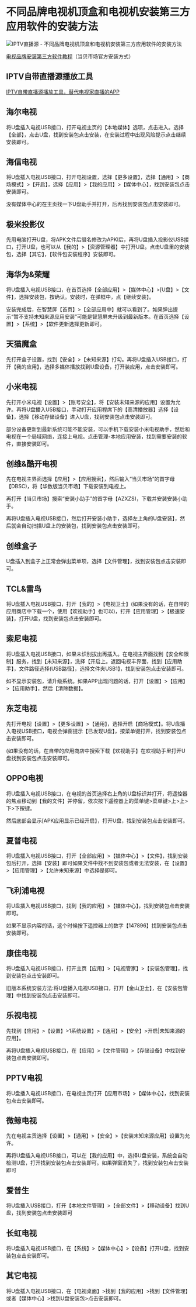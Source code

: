 # 不同品牌电视机顶盒和电视机安装第三方应用软件的安装方法

![IPTV直播源 - 不同品牌电视机顶盒和电视机安装第三方应用软件的安装方法](https://b2.wwkejishe.top/WP-CDN-02/uPic/2022091029.webp)

[电视品牌安装第三方软件教程](https://mp.weixin.qq.com/mp/homepage?__biz=MzA5NTQ0NDczNQ==&hid=1&sn=09a11470e5c6239eb8752639797497bd&scene=18)（当贝市场官方安装方式）

## IPTV自带直播源播放工具

[IPTV自带直播源播放工具，替代电视家直播的APP](https://www.wangdu.site/software/dianshihezi/2180.html)

## 海尔电视

将U盘插入电视USB接口，打开电视主页的【本地媒体】选项，点击进入。选择【全部】，点击U盘，找到安装包点击安装，在安装过程中出现风险提示点击继续安装即可。

## 海信电视

将U盘插入电视USB接口，打开电视设置，选择【更多设置】，选择【通用】>【商场模式】>【开启】，选择【应用】>【我的应用】>【媒体中心】，找到安装包点击安装即可。

没有媒体中心的在主页找一下U盘助手并打开，后再找到安装包点击安装即可。

## 极米投影仪

先用电脑打开U盘，将APK文件后缀名修改为APKI后，再将U盘插入投影仪USB接口，打开U盘，也可以从【我的】>【资源管理器】中打开U盘。点击U盘里的安装包，选择【其它】，【软件包安装程序】安装即可。

## 海华为&荣耀

将U盘插入电视USB接口，在首页选择【全部应用】>【媒体中心】>[U盘】>【文件】，选择安装包，按确认。安装时，在弹框中，点【继续安装】。

安装完成后，在智慧屏【首页】>【全部应用中】就可以看到了。如果弹出提示“暂不支持未知来源应用安装”可能是智慧屏未升级到最新版本。在首页选择【设置】>【系统】>【软件更新选择更新即可。

## 天猫魔盒

先打开盒子设置，找到【安全】>【未知来源】打勾。再将U盘插入USB接口，打开【我的应用】，选择多媒体播放找到U盘设备，打开装应用，点击安装即可。

## 小米电视

先打开小米电视【设置】>【账号安全】，将【安装末知来源的应用】设置为允许。再将U盘播入USB接口，手动打开应用程席下的【高清播放器】选择【设备】，选择【移动存储设备】进入U盘，找到安装包点击安装即可。

部分设备更新到最新系统可能不能安装，可以手机下载安装小米电视助手，然后和电视在一个局域网络，连接上电视。点击管理-本地应用安装，找到需要安装的软件，直接安装即可。

## 创维&酷开电视

先在电视主界面选择【应用】>【应用搜索】，然后输入“当贝市场”的首字母【DBSC)，将【华数版当贝市场】下载安装到电视上。

再打开【当贝市场】搜索“安装小助手”的首字母【AZXZS)，下载并安装安装小助手。

再将U盘插入电视USB接口，然后打开安装小助手，选择左上角的U盘安装】，然后就会自动扫描U盘上的安装包，找到安装包点击安装即可。

## 创维盒子

U盘插入到盒子上正常会弹出菜单项，选择【文件管理】，找到安装包点击安装即可。

## TCL&雷鸟

将U盘插入电视USB接口，打开【我的】>【电视卫士】(如果没有的话，在自带的应用商店中下载一个，使用【欢视助手】也可以)，打开【应用管理】>【极速安装】，打开U盘，找到安装包点击安装即可。

## 索尼电视

将U盘插入电视USB接口，如果未识别拔出再插入。在电视主界面找到【安全和限制】服务，找到【未知来源】，洗择【开启上。返回电视丰界面，找到【应用助手】，文件路径选择(USB路径】，选择文件夹USB1】，找到安装包点击安装即可。

如不显示安装包，请升级系统。如果APP出现问题的话，打开【设置】>【应用】>【应用助手】，然后【清除数据】。

## 东芝电视

先打开电视【设置】>【更多设置】>【通用】，选择开启【商场模式】。将U盘播入电视USB接口，电视会弹窗提示【已发现U盘】，按菜单键打开，找到安装包点击安装即可。

(如果没有的话，在自带的应用商店中搜索下载【欢视助手】在欢视助手里打开U盘找到安装包点击安装即可。

## OPPO电视

将U盘插入电视USB接口，在电视的首页选择右上角的U盘标识并打开，将遥控器的焦点移动到【我的文件】并停留，依次按下遥控器上的菜单键>菜单键>上>上>下>下按键。

然后底部会显示[APK应用显示已经开启】，打开U盘，找到安装包点击安装即可。

## 夏普电视

将U盘插入电视USB接口，打开【全部应用】>【媒体中心】>【文件】，找到安装包后打开，选择【安装】即可如果文件中找不到安装包或者无法安装，在【设置】>【应用管理】>【允许末知来源】中选择是即可。

## 飞利浦电视

将U盘插入电视USB接口，找到【我的应用】>【媒体中心】，找到安装包点击安装即可。

如果不显示内容的话，这个时候按下遥控器上的数字【147896】找到安装包点击安装即可。

## 康佳电视

将U盘插入电视USB接口，打开主页【应用】>【电视管家】>【安装包管理】，找到安装包点击安装即可。

旧版本系统安装方法:将U盘播入电视USB接口，打开【金山卫士】，在【安装包管理】中找到安装包点击安装即可。

## 乐视电视

先找到【应用】>【设置】>1系统设置】>【通用】>【安全】>开启|未知来源的应用】。

再将U盘插入电视USB接口，在【应用】>【文件管理】>【存储设备】中找到安装包点击安装即可。

## PPTV电视

将U盘播入电视USB接口，在电视主页打开【应用市场】>【媒体中心】，找到安装包点击安装即可。

## 微鲸电视

先在电视主贡选择【设置】>【通用】>【安全】>【安装末知来源应用】设置为允许。

再将U盘插入电视USB接口，可以在【我的应用】中，选择U盘安装，系统会自动检测U盘，打开找到安装包点击安装即可。如果弹窗消失了，找到安装包点击安装即可

## 爱普生

将U盘插入USB接口，打开【本地文件管理】>【全部文件】>【移动设备】找到U盘，找到安装包点击安装即可

## 长虹电视

将U盘插入电视USB接口，在【系统】>【媒体中心】>【设备】打开U盘，找到安装包点击安装即可。

## 其它电视

将U盘插入电视USB接口，在【电视桌面】>找到【我的应用】>找到【文件管理】或者【媒体中心】>找到U盘安装包>点击安装即可。
